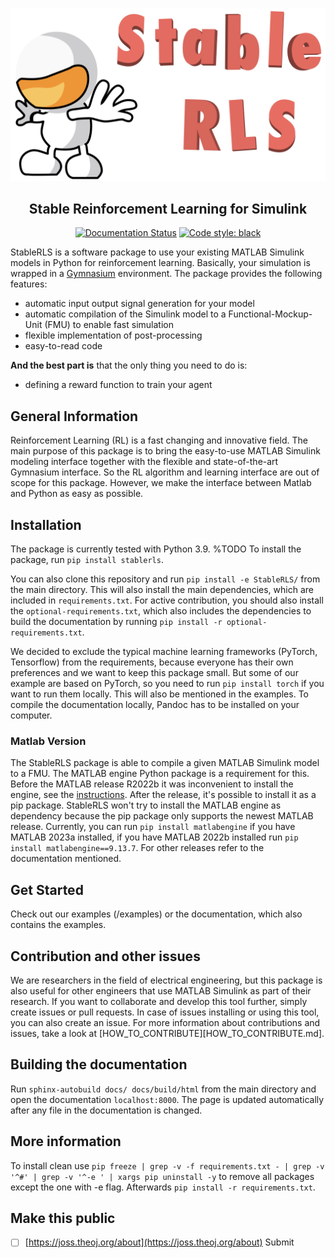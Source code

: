 ![](src/icon.png)

<h2 align="center">Stable Reinforcement Learning for Simulink</h2>

<p align="center">
<a href="https://stablerls.readthedocs.io/en/latest/?badge=latest"><img alt="Documentation Status" src="https://readthedocs.org/projects/stablerls/badge/?version=latest"></a>
<a href="https://github.com/psf/black"><img alt="Code style: black" src="https://img.shields.io/badge/code%20style-black-000000.svg"></a>
</p>


StableRLS is a software package to use your existing MATLAB Simulink models in Python for reinforcement learning. Basically, your simulation is wrapped in a [Gymnasium](https://gymnasium.farama.org/) environment. The package provides the following features:
- automatic input output signal generation for your model
- automatic compilation of the Simulink model to a Functional-Mockup-Unit (FMU) to enable fast simulation
- flexible implementation of post-processing
- easy-to-read code

**And the best part is** that the only thing you need to do is:
- defining a reward function to train your agent


## General Information
Reinforcement Learning (RL) is a fast changing and innovative field. The main purpose of this package is to bring the easy-to-use MATLAB Simulink modeling interface together with the flexible and state-of-the-art Gymnasium interface. So the RL algorithm and learning interface are out of scope for this package. However, we make the interface between Matlab and Python as easy as possible.

## Installation
The package is currently tested with Python 3.9.
%TODO To install the package, run `pip install stablerls`.

You can also clone this repository and run `pip install -e StableRLS/` from the main directory. This will also install the main dependencies, which are included in `requirements.txt`. For active contribution, you should also install the `optional-requirements.txt`, which also includes the dependencies to build the documentation by running `pip install -r optional-requirements.txt`.

We decided to exclude the typical machine learning frameworks (PyTorch, Tensorflow) from the requirements, because everyone has their own preferences and we want to keep this package small. But some of our example are based on PyTorch, so you need to run `pip install torch` if you want to run them locally. This will also be mentioned in the examples. To compile the documentation locally, Pandoc has to be installed on your computer.


### Matlab Version
The StableRLS package is able to compile a given MATLAB Simulink model to a FMU. The MATLAB engine Python package is a requirement for this. Before the MATLAB release R2022b it was inconvenient to install the engine, see the [instructions](https://de.mathworks.com/help/matlab/matlab_external/install-the-matlab-engine-for-python.html). After the release, it's possible to install it as a pip package. StableRLS won't try to install the MATLAB engine as dependency because the pip package only supports the newest MATLAB release. Currently, you can run `pip install matlabengine` if you have MATLAB 2023a installed, if you have MATLAB 2022b installed run `pip install matlabengine==9.13.7`. For other releases refer to the documentation mentioned.

## Get Started
Check out our examples (/examples) or the documentation, which also contains the examples.

## Contribution and other issues
We are researchers in the field of electrical engineering, but this package is also useful for other engineers that use MATLAB Simulink as part of their research. If you want to collaborate and develop this tool further, simply create issues or pull requests.
In case of issues installing or using this tool, you can also create an issue. For more information about contributions and issues, take a look at [HOW_TO_CONTRIBUTE][HOW_TO_CONTRIBUTE.md].

## Building the documentation
Run `sphinx-autobuild docs/ docs/build/html` from the main directory and open the documentation `localhost:8000`. The page is updated automatically after any file in the documentation is changed.

## More information
To install clean use `pip freeze | grep -v -f requirements.txt - | grep -v '^#' | grep -v '^-e ' | xargs pip uninstall -y` to remove all packages except the one with -e flag. Afterwards `pip install -r requirements.txt`. 

## Make this public
- [ ] [https://joss.theoj.org/about](https://joss.theoj.org/about) Submit